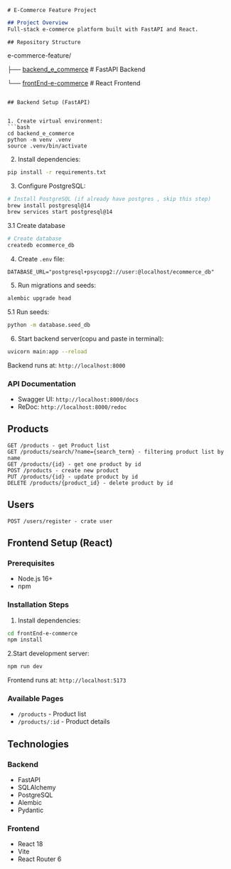 ````
# E-Commerce Feature Project
````

```markdown
## Project Overview
Full-stack e-commerce platform built with FastAPI and React.

```

```
## Repository Structure
```
e-commerce-feature/

├── [backend_e_commerce](backend_e_commerce)   # FastAPI Backend  

└── [frontEnd-e-commerce](frontEnd-e-commerce)  # React Frontend  
```

## Backend Setup (FastAPI)


1. Create virtual environment:
```bash
cd backend_e_commerce
python -m venv .venv
source .venv/bin/activate
```

2. Install dependencies:
```bash
pip install -r requirements.txt
```

3. Configure PostgreSQL:
```bash
# Install PostgreSQL (if already have postgres , skip this step)
brew install postgresql@14
brew services start postgresql@14
```

3.1 Create database
```bash
# Create database
createdb ecommerce_db
```

4. Create `.env` file:
```env
DATABASE_URL="postgresql+psycopg2://user:@localhost/ecommerce_db"
```

5. Run migrations and seeds:
```bash
alembic upgrade head
```
5.1 Run seeds:
````bash
python -m database.seed_db
````
6. Start backend server(copu and paste in terminal):
```bash
uvicorn main:app --reload
```

Backend runs at: `http://localhost:8000`

### API Documentation
- Swagger UI: `http://localhost:8000/docs`
- ReDoc: `http://localhost:8000/redoc`

## Products

````
GET /products - get Product list
GET /products/search/?name={search_term} - filtering product list by name
GET /products/{id} - get one product by id
POST /products - create new product
PUT /products/{id} - update product by id
DELETE /products/{product_id} - delete product by id
````

## Users
````
POST /users/register - crate user
````

## Frontend Setup (React)

### Prerequisites
- Node.js 16+
- npm

### Installation Steps
1. Install dependencies:
```bash
cd frontEnd-e-commerce
npm install
```

2.Start development server:
```bash
npm run dev
```

Frontend runs at: `http://localhost:5173`

### Available Pages
- `/products` - Product list
- `/products/:id` - Product details


## Technologies

### Backend
- FastAPI
- SQLAlchemy
- PostgreSQL
- Alembic
- Pydantic

### Frontend
- React 18
- Vite
- React Router 6

